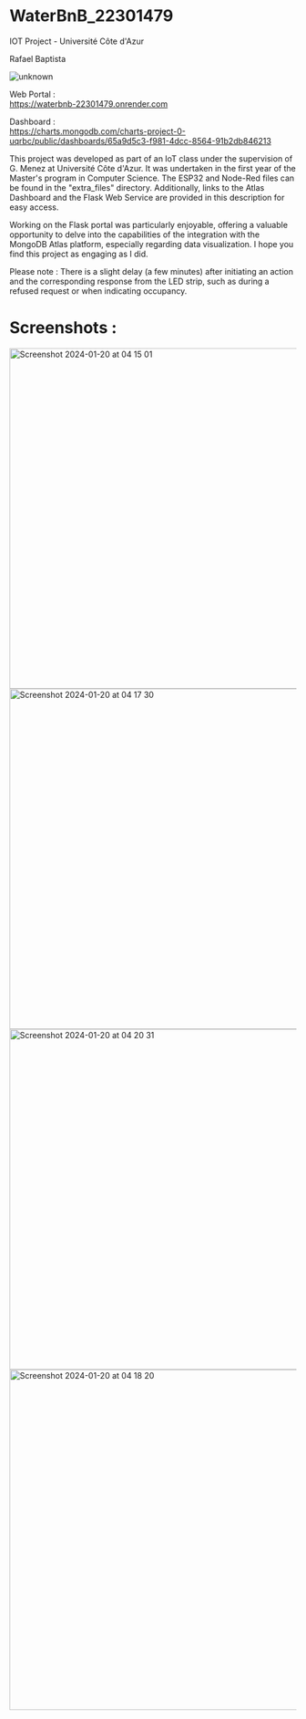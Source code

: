 # WaterBnB_22301479
IOT Project - Université Côte d'Azur

Rafael Baptista


![unknown](https://github.com/rafaelbenaion/WaterBnB_22301479/assets/12467598/4ac85af6-ed1e-4bfc-9e07-f30ba279aa66)

Web Portal :                                                                                             
https://waterbnb-22301479.onrender.com

Dashboard :                                                                                              
https://charts.mongodb.com/charts-project-0-uqrbc/public/dashboards/65a9d5c3-f981-4dcc-8564-91b2db846213 

This project was developed as part of an IoT class under the supervision of G. Menez at Université Côte d'Azur. It was undertaken in the first year of the Master's program in Computer Science. The ESP32 and Node-Red files can be found in the "extra_files" directory. Additionally, links to the Atlas Dashboard and the Flask Web Service are provided in this description for easy access. 

Working on the Flask portal was particularly enjoyable, offering a valuable opportunity to delve into the capabilities of the integration with the MongoDB Atlas platform, especially regarding data visualization. I hope you find this project as engaging as I did.

Please note : There is a slight delay (a few minutes) after initiating an action and the corresponding response from the LED strip, such as during a refused request or when indicating occupancy.

# Screenshots : 
                                                                          
<img width="597" alt="Screenshot 2024-01-20 at 04 15 01" src="https://github.com/rafaelbenaion/WaterBnB_22301479/assets/12467598/f2e31b6f-1f22-4dc1-98f2-2b9a703208be">
<img width="597" alt="Screenshot 2024-01-20 at 04 17 30" src="https://github.com/rafaelbenaion/WaterBnB_22301479/assets/12467598/d0600503-1fc6-42c9-bcde-ba1f7ae7b129">
<img width="597" alt="Screenshot 2024-01-20 at 04 20 31" src="https://github.com/rafaelbenaion/WaterBnB_22301479/assets/12467598/de398369-17f3-4622-a4ab-a9dc2a28e3a8">
<img width="597" alt="Screenshot 2024-01-20 at 04 18 20" src="https://github.com/rafaelbenaion/WaterBnB_22301479/assets/12467598/827654b5-9c3a-44cb-81c8-e3a80dc25ad5">

